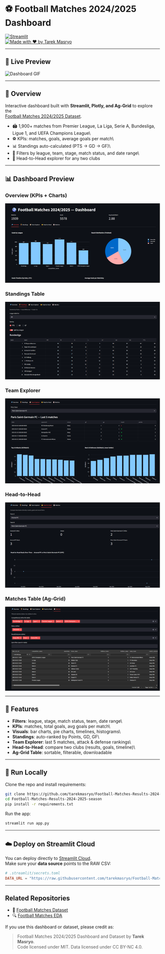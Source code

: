 # ⚽ Football Matches 2024/2025 Dashboard

[![Streamlit](https://img.shields.io/badge/Powered%20by-Streamlit-FF4B4B)](https://streamlit.io/)\
[![Made with ❤️ by Tarek
Masryo](https://img.shields.io/badge/Made%20by-Tarek%20Masryo-blue)](https://github.com/tarekmasryo)

------------------------------------------------------------------------

## 🎥 Live Preview

![Dashboard GIF](assets/football_dashboard.gif)

------------------------------------------------------------------------

## 📌 Overview

Interactive dashboard built with **Streamlit, Plotly, and Ag-Grid** to
explore the\
[Football Matches 2024/2025
Dataset](https://github.com/tarekmasryo/Football-Matches-Results-2024-2025-season/blob/main/data/football_matches_2024_2025.csv).

-   🏟️ 1,900+ matches from Premier League, La Liga, Serie A, Bundesliga,
    Ligue 1, and UEFA Champions League\
-   ⚽ KPIs: matches, goals, average goals per match\
-   📊 Standings auto-calculated (PTS → GD → GF)\
-   🔎 Filters by league, team, stage, match status, and date range\
-   🤝 Head-to-Head explorer for any two clubs

------------------------------------------------------------------------

## 📊 Dashboard Preview

### Overview (KPIs + Charts)

![Overview](assets/overview.png)

### Standings Table

![Standings](assets/standings.png)

### Team Explorer

![Teams](assets/team_explorer.png)

### Head-to-Head

![Head-to-Head](assets/head_to_head.png)

### Matches Table (Ag-Grid)

![Matches](assets/matches.png)

------------------------------------------------------------------------

## 🔑 Features

-   **Filters**: league, stage, match status, team, date range\
-   **KPIs**: matches, total goals, avg goals per match\
-   **Visuals**: bar charts, pie charts, timelines, histograms\
-   **Standings**: auto-ranked by Points, GD, GF\
-   **Team Explorer**: last 5 matches, attack & defense rankings\
-   **Head-to-Head**: compare two clubs (results, goals, timeline)\
-   **Ag-Grid Table**: sortable, filterable, downloadable

------------------------------------------------------------------------

## 🚀 Run Locally

Clone the repo and install requirements:

``` bash
git clone https://github.com/tarekmasryo/Football-Matches-Results-2024-2025-season.git
cd Football-Matches-Results-2024-2025-season
pip install -r requirements.txt
```

Run the app:

``` bash
streamlit run app.py
```

------------------------------------------------------------------------

## ☁️ Deploy on Streamlit Cloud

You can deploy directly to [Streamlit
Cloud](https://streamlit.io/cloud).\
Make sure your **data source** points to the RAW CSV:

``` toml
# .streamlit/secrets.toml
DATA_URL = "https://raw.githubusercontent.com/tarekmasryo/Football-Matches-Results-2024-2025-season/main/data/football_matches_2024_2025.csv"
```


------------------------------------------------------------------------

## Related Repositories
- 📂 [Football Matches Dataset](https://github.com/tarekmasryo/football-matches-dataset)
- 🔍 [Football Matches EDA](https://github.com/tarekmasryo/football-matches-eda)




If you use this dashboard or dataset, please credit as:

> Football Matches 2024/2025 Dashboard and Dataset by **Tarek Masryo**.\
> Code licensed under MIT. Data licensed under CC BY-NC 4.0.
